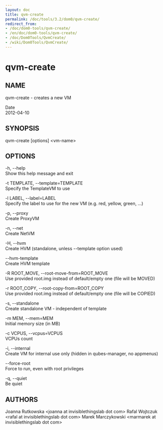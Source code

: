 ```yaml
---
layout: doc
title: qvm-create
permalink: /doc/tools/3.2/dom0/qvm-create/
redirect_from:
- /doc/dom0-tools/qvm-create/
- /en/doc/dom0-tools/qvm-create/
- /doc/Dom0Tools/QvmCreate/
- /wiki/Dom0Tools/QvmCreate/
---
```


qvm-create
==========

NAME
----

qvm-create - creates a new VM

Date  
2012-04-10

SYNOPSIS
--------

qvm-create [options] \<vm-name\>

OPTIONS
-------

-h, --help  
Show this help message and exit

-t TEMPLATE, --template=TEMPLATE  
Specify the TemplateVM to use

-l LABEL, --label=LABEL  
Specify the label to use for the new VM (e.g. red, yellow, green, ...)

-p, --proxy  
Create ProxyVM

-n, --net  
Create NetVM

-H, --hvm  
Create HVM (standalone, unless --template option used)

--hvm-template  
Create HVM template

-R ROOT\_MOVE, --root-move-from=ROOT\_MOVE  
Use provided root.img instead of default/empty one (file will be MOVED)

-r ROOT\_COPY, --root-copy-from=ROOT\_COPY  
Use provided root.img instead of default/empty one (file will be COPIED)

-s, --standalone  
Create standalone VM - independent of template

-m MEM, --mem=MEM  
Initial memory size (in MB)

-c VCPUS, --vcpus=VCPUS  
VCPUs count

-i, --internal  
Create VM for internal use only (hidden in qubes-manager, no appmenus)

--force-root  
Force to run, even with root privileges

-q, --quiet  
Be quiet

AUTHORS
-------

Joanna Rutkowska \<joanna at invisiblethingslab dot com\>
Rafal Wojtczuk \<rafal at invisiblethingslab dot com\>
Marek Marczykowski \<marmarek at invisiblethingslab dot com\>
